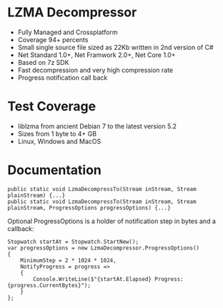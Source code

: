 # LZMA Decompressor

- Fully Managed and Crossplatform
- Coverage 94+ percents
- Small single source file sized as 22Kb written in 2nd version of C#
- Net Standard 1.0+, Net Framwork 2.0+, Net Core 1.0+
- Based on 7z SDK
- Fast decompression and very high compression rate
- Progress notification call back

# Test Coverage
- liblzma from ancient Debian 7 to the latest version 5.2
- Sizes from 1 byte to 4+ GB
- Linux, Windows and MacOS

# Documentation
```CSharp
public static void LzmaDecompressTo(Stream inStream, Stream plainStream) {...}
public static void LzmaDecompressTo(Stream inStream, Stream plainStream, ProgressOptions progressOptions) {...}
```

Optional ProgressOptions is a holder of notification step in bytes and a callback:
```CSharp
Stopwatch startAt = Stopwatch.StartNew();
var progressOptions = new LzmaDecompressor.ProgressOptions()
{
    MinimumStep = 2 * 1024 * 1024,
    NotifyProgress = progress =>
    {
        Console.WriteLine($"{startAt.Elapsed} Progress: {progress.CurrentBytes}");
    }
};
```
